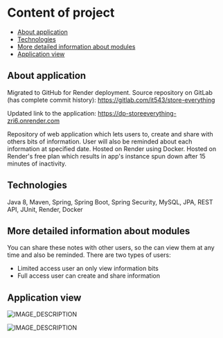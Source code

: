 # Content of project
* [About application](#about-application)
* [Technologies](#technologies)
* [More detailed information about modules](#more-detailed-information-about-modules)
* [Application view](#application-view)

## About application

Migrated to GitHub for Render deployment. Source repository on GitLab (has complete commit history):
https://gitlab.com/it543/store-everything

Updated link to the application: https://dp-storeeverything-zri6.onrender.com

Repository of web application which lets users to, create and share with others bits of information. User will also be reminded about each information at specified date. Hosted on Render using Docker. Hosted on Render's free plan which results in app's instance spun down after 15 minutes of inactivity.


## Technologies
Java 8, Maven, Spring, Spring Boot, Spring Security, MySQL, JPA, REST API, JUnit, Render, Docker


## More detailed information about modules

You can share these notes with other users, so the can view them at any time and also be reminded. There are two types of users:
- Limited access user an only view information bits
- Full access user can create and share information


## Application view

![IMAGE_DESCRIPTION](https://i.imgur.com/kEIcWvO.png)

![IMAGE_DESCRIPTION](https://i.imgur.com/23w77aj.png)
